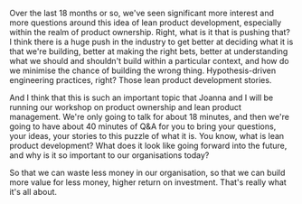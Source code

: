 Over the last 18 months or so, we've seen significant more interest and more questions around this idea of lean product development, especially within the realm of product ownership. Right, what is it that is pushing that? I think there is a huge push in the industry to get better at deciding what it is that we're building, better at making the right bets, better at understanding what we should and shouldn't build within a particular context, and how do we minimise the chance of building the wrong thing. Hypothesis-driven engineering practices, right? Those lean product development stories.

And I think that this is such an important topic that Joanna and I will be running our workshop on product ownership and lean product management. We're only going to talk for about 18 minutes, and then we're going to have about 40 minutes of Q&A for you to bring your questions, your ideas, your stories to this puzzle of what it is. You know, what is lean product development? What does it look like going forward into the future, and why is it so important to our organisations today? 

So that we can waste less money in our organisation, so that we can build more value for less money, higher return on investment. That's really what it's all about.